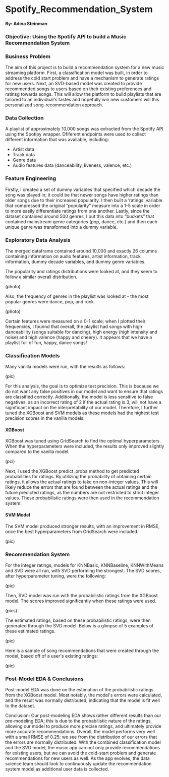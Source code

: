 # Spotify_Recommendation_System
#### By: Adina Steinman 
### Objective: Using the Spotify API to build a Music Recommendation System 
### Business Problem
The aim of this project is to build a recommendation system for a new music streaming platform. First, a classification model was built, in order to address the cold start problem and have a mechanism to generate ratings for new users. Next, an SVD-based model was created to provide recommended songs to users based on their existing preferences and ratinsg towards songs. This will allow the platform to build playlists that are tailored to an individual's tastes and hopefully win new customers will this personalized song-recommendation approach.

### Data Collection
A playlist of approximately 10,000 songs was extracted from the Spotify API using the Spotipy wrapper. Dfiferent endpoints were used to collect different information that was available, including:
- Artist data
- Track data 
- Genre data
- Audio features data (danceability, liveness, valence, etc.) 

### Feature Engineering 
Firstly, I created a set of dummy variables that specified which decade the song was played in; it could be that newer songs have higher ratings than older songs due to their increased popularity. I then built a ‘ratings’ variable that compressed the original “popularity” measure into a 1-5 scale in order to more easily differentiate ratings from one another. Lastly, since the dataset contained around 500 genres, I put this data into “buckets” that contained mainstream genre categories (pop, dance, etc.) and then each unique genre was transformed into a dummy variable. 

### Exploratory Data Analysis
The merged dataframe contained around 10,000 and exactly 26 columns containing information on audio features, artist information, track information, dummy decade variables, and dummy genre variables. 

The popularity and ratings distributions were looked at, and they seem to follow a similar overall distribution.

(photo)

Also, the frequency of genres in the playlist was looked at - the most popular genres were dance, pop, and rock.

(photo) 

Certain features were measured on a 0-1 scale; when I plotted their frequencies, I founnd that overall, the playlist had songs with high danceability (songs suitable for dancing), high energy (high intensity and noise) and high valence (happy and cheery). It appears that we have a playlist full of fun, happy, dance songs! 

### Classification Models
Many vanilla models were run, with the results as follows:

(pic)

For this analysis, the goal is to optimize test precision. This is because we do not want any false positives in our model and want to ensure that ratings are classified correctly. Additionally, the model is less sensitive to false negatives, as an incorrect rating of 2 if the actual rating is 3, will not have a significant impact on the interpretability of our model. Therefore, I further tuned the XGBoost and SVM models as these models had the highest test precision scores in the vanilla models.

#### XGBoost
XGBoost was tuned using GridSearch to find the optimal hyperparameters. When the hyperparameters were included, the results only improved slightly compared to the vanilla model.

(pci)

Next, I used the XGBoost predict_proba method to get predicted probabilities for ratings. By utilizing the probability of obtaining certain ratings, it allows the actual ratings to take on non-integer values. This will likely reduce the errors that are found between the actual ratings and the future predicted ratings, as the numbers are not restricted to strict integer values. These probabilistic ratings were then used in the recommendation system. 

#### SVM Model 

The SVM model produced stronger results, with an improvement in RMSE, once the best hyperparameters from GridSearch were included.

(pic)
### Recommendation System 

For the integer ratings, models for KNNBasic, KNNBaseline, KNNWithMeans and SVD were all run, with SVD performing the strongest. The SVD scores, after hyperparameter tuning, were the following:

(pic)

Then, SVD model was run with the probabilistic ratings from the XGBoost model. The scores improved significantly when these ratings were used.

(pics)

The estimated ratings, based on these probabilistic ratings, were then generated through the SVD model. Below is a glimpse of 5 examples of these estimated ratings.

(pic)

Here is a sample of song recommendations that were created through the model, based off of a user's existing ratings:

(pic)

### Post-Model EDA & Conclusions 

Post-model EDA was done on the estimation of the probabilistic ratings from the XGBoost model. Most notably, the model's errors were calculated, and the result was normally distributed, indicating that the model is fit well to the dataset. 

Conclusion: Our post-modeling EDA shows rather different results than our pre-modeling EDA; this is due to the probabilistic nature of the ratings, allowing our model to produce more precise ratings, and ultimately provide more accurate recommendations. Overall, the model performs very well with a small RMSE of 0.25; we see from the distribution of our errors that the errors are normally distributed. With the combined classification model and the SVD model, the music app can not only provide recommendations for existing users, but we can avoid the cold-start problem and generate recommendations for new users as well. As the app evolves, the data science team should look to continuously update the recommendation system model as additional user data is collected.
